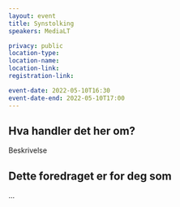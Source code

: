 ```yaml
---
layout: event
title: Synstolking
speakers: MediaLT

privacy: public
location-type:
location-name:
location-link:
registration-link:

event-date: 2022-05-10T16:30
event-date-end: 2022-05-10T17:00
---
```

## Hva handler det her om?
Beskrivelse

## Dette foredraget er for deg som
...
